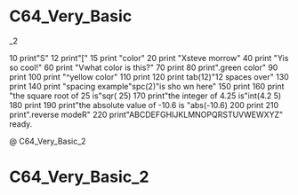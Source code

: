 # C64_Very_Basic
_2

10 print"S"
12 print"["
15 print "color"
20 print "Xsteve morrow"
40 print "Yis so   cool!"
60 print "Vwhat color is this?"
70 print
80 print".green color"
90 print
100 print "^yellow color"
110 print
120 print tab(12)"12 spaces over"
130 print
140 print "spacing example"spc(2)"is sho
wn here"
150 print
160 print "the square root of 25 is"sqr(
25)
170 print"the integer of 4.25 is"int(4.2
5)
180 print
190 print"the absolute value of -10.6 is
"abs(-10.6)
200 print
210 print".reverse modeR"
220 print"ABCDEFGHIJKLMNOPQRSTUVWEWXYZ"
ready.








































@ C64_Very_Basic_2
# C64_Very_Basic_2
